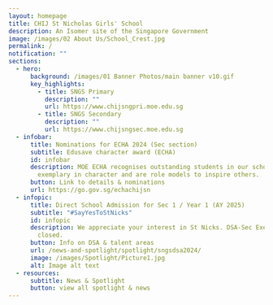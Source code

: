 ```yaml
---
layout: homepage
title: CHIJ St Nicholas Girls' School
description: An Isomer site of the Singapore Government
image: /images/02 About Us/School_Crest.jpg
permalink: /
notification: ""
sections:
  - hero:
      background: /images/01 Banner Photos/main banner v10.gif
      key_highlights:
        - title: SNGS Primary
          description: ""
          url: https://www.chijsngpri.moe.edu.sg
        - title: SNGS Secondary
          description: ""
          url: https://www.chijsngsec.moe.edu.sg
  - infobar:
      title: Nominations for ECHA 2024 (Sec section)
      subtitle: Edusave character award (ECHA)
      id: infobar
      description: MOE ECHA recognises outstanding students in our school who are
        exemplary in character and are role models to inspire others.
      button: Link to details & nominations
      url: https://go.gov.sg/echachijsn
  - infopic:
      title: Direct School Admission for Sec 1 / Year 1 (AY 2025)
      subtitle: "#SayYesToStNicks"
      id: infopic
      description: We appreciate your interest in St Nicks. DSA-Sec Exercise 2025 has
        closed.
      button: Info on DSA & talent areas
      url: /news-and-spotlight/spotlight/sngsdsa2024/
      image: /images/Spotlight/Picture1.jpg
      alt: Image alt text
  - resources:
      subtitle: News & Spotlight
      button: view all spotlight & news
---
```

